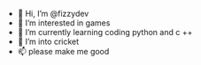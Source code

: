 - 👋 Hi, I’m @fizzydev
- 👀 I’m interested in games
- 🌱 I’m currently learning coding python and c ++
- 💞️ I’m into cricket
- 📫 please make me good

<!---
fizzydev/fizzydev is a ✨ special ✨ repository because its `README.md` (this file) appears on your GitHub profile.
You can click the Preview link to take a look at your changes.
--->
